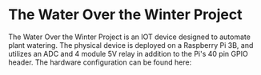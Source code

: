 # The Water Over the Winter Project

The Water Over the Winter Project is an IOT device designed to automate plant watering.
The physical device is deployed on a Raspberry Pi 3B, and utilizes an ADC and 4 module 5V relay in addition to the Pi's 40 pin GPIO header.
The hardware configuration can be found here:
